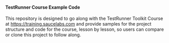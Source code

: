 #### TestRunner Course Example Code

This repository is designed to go along with the TestRunner Toolkit Course at https://training.saucelabs.com and provide samples for the project structure and code for the course, lesson by lesson, so users can compare or clone this project to follow along.
